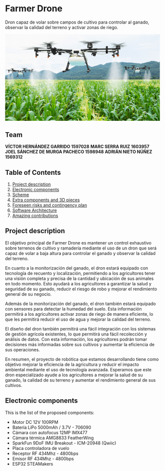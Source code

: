 # Farmer Drone

Dron capaz de volar sobre campos de cultivo para controlar al ganado, observar la calidad del terreno y activar zonas de riego.

<img src="drone.png"/>

## Team
**VÍCTOR HERNÁNDEZ GARRIDO 1597028**
**MARC SERRA RUIZ 1603957**
**JOEL SÁNCHEZ DE MURGA PACHECO 1598948**
**ADRIÁN NIETO NÚÑEZ 1569312**

## Table of Contents
1. [Project description](#project-description)
2. [Electronic components](#electronic-components)
3. [Scheme](#scheme)
4. [Extra components and 3D pieces](#extra-components-and-3d-pieces)
5. [Foreseen risks and contingency plan](#foreseen-risks-and-contingency-plan)
6. [Software Architecture](#software-architecture)
7. [Amazing contributions](#amazing-contributions)

## Project description
El objetivo principal de Farmer Drone es mantener un control exhaustivo sobre terrenos de cultivo y ramadería mediante el uso de un dron que será capaz de volar a baja altura para controlar el ganado y observar la calidad del terreno.

En cuanto a la monitorización del ganado, el dron estará equipado con tecnología de recuento y localización, permitiendo a los agricultores tener una visión completa y precisa de la cantidad y ubicación de sus animales en todo momento. Esto ayudará a los agricultores a garantizar la salud y seguridad de su ganado, reducir el riesgo de robo y mejorar el rendimiento general de su negocio.

Además de la monitorización del ganado, el dron también estará equipado con sensores para detectar la humedad del suelo. Esta información permitirá a los agricultores activar zonas de riego de manera eficiente, lo que les permitirá reducir el uso de agua y mejorar la calidad del terreno.

El diseño del dron también permitirá una fácil integración con los sistemas de gestión agrícola existentes, lo que permitirá una fácil recolección y análisis de datos. Con esta información, los agricultores podrán tomar decisiones más informadas sobre sus cultivos y aumentar la eficiencia de sus operaciones.

En resumen, el proyecto de robótica que estamos desarrollando tiene como objetivo mejorar la eficiencia de la agricultura y reducir el impacto ambiental mediante el uso de tecnología avanzada. Esperamos que este dron especializado ayude a los agricultores a mejorar la salud de su ganado, la calidad de su terreno y aumentar el rendimiento general de sus cultivos.

## Electronic components
This is the list of the proposed components:

- Motor DC 12V 100RPM
- Batería LiPo 5000mAh / 3.7V - 706090
- Cámara con autofocus 12MP IMX477
- Cámara térmica AMG8833 FeatherWing
- SparkFun 9DoF IMU Breakout - ICM-20948 (Qwiic)
- Placa controladora de vuelo
- Receptor RF 434Mhz - 4800bps
- Emisor RF 434Mhz - 4800bps
- ESP32 STEAMakers

